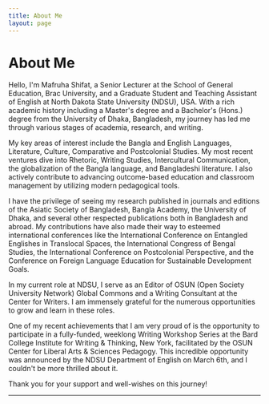 ```yaml
---
title: About Me
layout: page
---
```


# About Me

Hello, I'm Mafruha Shifat, a Senior Lecturer at the School of General Education, Brac University, and a Graduate Student and Teaching Assistant of English at North Dakota State University (NDSU), USA. With a rich academic history including a Master's degree and a Bachelor's (Hons.) degree from the University of Dhaka, Bangladesh, my journey has led me through various stages of academia, research, and writing.

My key areas of interest include the Bangla and English Languages, Literature, Culture, Comparative and Postcolonial Studies. My most recent ventures dive into Rhetoric, Writing Studies, Intercultural Communication, the globalization of the Bangla language, and Bangladeshi literature. I also actively contribute to advancing outcome-based education and classroom management by utilizing modern pedagogical tools.

I have the privilege of seeing my research published in journals and editions of the Asiatic Society of Bangladesh, Bangla Academy, the University of Dhaka, and several other respected publications both in Bangladesh and abroad. My contributions have also made their way to esteemed international conferences like the International Conference on Entangled Englishes in Translocal Spaces, the International Congress of Bengal Studies, the International Conference on Postcolonial Perspective, and the Conference on Foreign Language Education for Sustainable Development Goals.

In my current role at NDSU, I serve as an Editor of OSUN (Open Society University Network) Global Commons and a Writing Consultant at the Center for Writers. I am immensely grateful for the numerous opportunities to grow and learn in these roles.

One of my recent achievements that I am very proud of is the opportunity to participate in a fully-funded, weeklong Writing Workshop Series at the Bard College Institute for Writing & Thinking, New York, facilitated by the OSUN Center for Liberal Arts & Sciences Pedagogy. This incredible opportunity was announced by the NDSU Department of English on March 6th, and I couldn't be more thrilled about it.

Thank you for your support and well-wishes on this journey!

---
